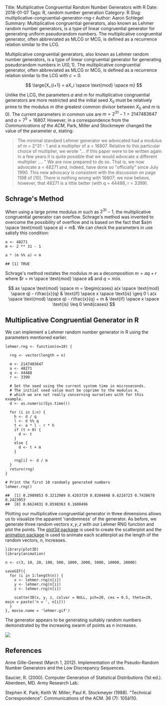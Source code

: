 Title: Multiplicative Congruential Random Number Generators with R
Date: 2018-01-07
Tags: R, random number generation
Category: R
Slug: multiplicative-congruential-generator-rng-r
Author: Aaron Schlegel
Summary: Multiplicative congruential generators, also known as Lehmer random number generators, is a type of linear congruential generator for generating uniform pseudorandom numbers. The multiplicative congruential generator, often abbreviated as MLCG or MCG, is defined as a recurrence relation similar to the LCG.

Multiplicative congruential generators, also known as Lehmer random
number generators, is a type of linear congruential generator for
generating pseudorandom numbers in $U(0, 1)$. The multiplicative
congruential generator, often abbreviated as MLCG or MCG, is defined as
a recurrence relation similar to the LCG with $c = 0$.

$$ \large{X_{i+1} = aX_i \space \text{mod} \space m} $$

Unlike the LCG, the parameters $a$ and $m$ for multiplicative
congruential generators are more restricted and the initial seed
$X_0$ must be relatively prime to the modulus $m$ (the
greatest common divisor between $X_0$ and $m$ is 0). The
current parameters in common use are
$m = 2^31 − 1 = 2147483647$ and $a = 7^5 = 16807$.
However, in a correspondence from the *Communications of the ACM*, Park,
Miller and Stockmeyer changed the value of the parameter $a$, stating:

> The minimal standard Lehmer generator we advocated had a modulus of m
> = 2^31 - 1 and a multiplier of a = 16807. Relative to this particular
> choice of multiplier, we wrote "... if this paper were to be written
> again in a few years it is quite possible that we would advocate a
> different multiplier .... " We are now prepared to do so. That is, we
> now advocate a = 48271 and, indeed, have done so "officially" since
> July 1990. This new advocacy is consistent with the discussion on page
> 1198 of [10]. There is nothing wrong with 16807; we now believe,
> however, that 48271 is a little better (with q = 44488, r = 3399).

Schrage's Method
----------------

When using a large prime modulus $m$ such as $2^31 − 1$, the
multiplicative congruential generator can overflow. Schrage's method was
invented to overcome the possibility of overflow and is based on the
fact that $a(m \space \text{mod} \space a) < m$. We can check the
parameters in use satisfy this condition:

    a <- 48271
    m <- 2 ** 31 - 1

    a * (m %% a) < m

    ## [1] TRUE

Schrage's method restates the modulus $m$ as a decomposition
$m = aq + r$ where $r = m \space \text{mod} \space a$ and
$q = m/a$.

$$ ax \space \text{mod} \space m = \begin{cases} a(x \space \text{mod} \space q) - r\frac{x}{q} & \text{if} \space x \space \text{is} \geq 0 \ a(x \space \text{mod} \space q) - r\frac{x}{q} + m & \text{if} \space x \space \text{is} \leq 0 \end{cases} $$

Multiplicative Congruential Generator in R
------------------------------------------

We can implement a Lehmer random number generator in R using the
parameters mentioned earlier.

    lehmer.rng <- function(n=10) {
      
      rng <- vector(length = n)
      
      m <- 2147483647
      a <- 48271
      q <- 44488
      r <- 3399
      
      # Set the seed using the current system time in microseconds. 
      # The initial seed value must be coprime to the modulus m, 
      # which we are not really concerning ourselves with for this example.
      d <- as.numeric(Sys.time())
      
      for (i in 1:n) {
        h <- d / q
        l <- d %% q
        t <- a * l - r * h
        if (t > 0) {
          d <- t
        }
        else {
          d <- t + m
        }
        
        rng[i] <- d / m
      }
      return(rng)
    }

    # Print the first 10 randomly generated numbers
    lehmer.rng()

    ##  [1] 0.2989853 0.3212989 0.4203729 0.8204848 0.6216723 0.7438678 0.2423953
    ##  [8] 0.6624031 0.8598363 0.1600496

Plotting our multiplicative congruential generator in three dimensions
allows us to visualize the apparent 'randomness' of the generator. As
before, we generate three random vectors $x$, $y$, $z$ with our Lehmer
RNG function and plot the points. The [plot3d
package](https://cran.r-project.org/web/packages/plot3D/index.html) is
used to create the scatterplot and the [animation
package](https://cran.r-project.org/web/packages/animation/) is used to
animate each scatterplot as the length of the random vectors, $n$,
increases.

    library(plot3D)
    library(animation)

    n <- c(3, 10, 20, 100, 500, 1000, 2000, 5000, 10000, 20000)

    saveGIF({
      for (i in 1:length(n)) {
        x <- lehmer.rng(n[i])
        y <- lehmer.rng(n[i])
        z <- lehmer.rng(n[i])
        
        scatter3D(x, y, z, colvar = NULL, pch=20, cex = 0.5, theta=20, main = paste('n = ', n[i]))
      }
    }, movie.name = 'lehmer.gif')

The generator appears to be generating suitably random numbers
demonstrated by the increasing swarm of points as $n$ increases.

![](figure/lehmer/lehmer.gif)

References
----------

Anne Gille-Genest (March 1, 2012). Implementation of the Pseudo-Random
Number Generators and the Low Discrepancy Sequences.

Saucier, R. (2000). Computer Generation of Statistical Distributions
(1st ed.). Aberdeen, MD. Army Research Lab.

Stephen K. Park; Keith W. Miller; Paul K. Stockmeyer (1988). "Technical
Correspondence". Communications of the ACM. 36 (7): 105â110.
